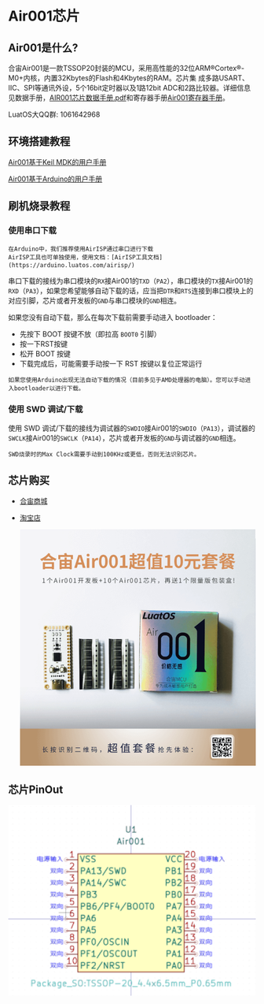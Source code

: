 # Air001芯片

## Air001是什么?

合宙Air001是一款TSSOP20封装的MCU，采用高性能的32位ARM®Cortex®-M0+内核，内置32Kbytes的Flash和4Kbytes的RAM。芯片集
成多路USART、IIC、SPI等通讯外设，5个16bit定时器以及1路12bit ADC和2路比较器。详细信息见数据手册，[AIR001芯片数据手册.pdf](https://cdn.openluat-luatcommunity.openluat.com/attachment/20230721175506039_AIR001芯片数据手册1.0.4.pdf)和寄存器手册[Air001寄存器手册](https://cdn.openluat-luatcommunity.openluat.com/attachment/20230721175429182_AIR001用户手册%20v1.0.pdf)。

LuatOS大QQ群: 1061642968

## 环境搭建教程

[Air001基于Keil MDK的用户手册](https://wiki.luatos.com/chips/air001/Air001-MDK.html)

[Air001基于Arduino的用户手册](https://wiki.luatos.com/chips/air001/Air001-Arduino.html)

## 刷机烧录教程

### 使用串口下载

```{note}
在Arduino中，我们推荐使用AirISP通过串口进行下载  
AirISP工具也可单独使用，使用文档：[AirISP工具文档](https://arduino.luatos.com/airisp/)
```

串口下载的接线为串口模块的`RX`接Air001的`TXD`（`PA2`），串口模块的`TX`接Air001的`RXD`（`PA3`），如果您希望能够自动下载的话，应当把`DTR`和`RTS`连接到串口模块上的对应引脚，芯片或者开发板的`GND`与串口模块的`GND`相连。

如果您没有自动下载，那么在每次下载前需要手动进入 bootloader：

- 先按下 BOOT 按键不放（即拉高 `BOOT0` 引脚）
- 按一下RST按键
- 松开 BOOT 按键
- 下载完成后，可能需要手动按一下 RST 按键以复位正常运行

```{note}
如果您使用Arduino出现无法自动下载的情况（目前多见于AMD处理器的电脑）。您可以手动进入bootloader以进行下载。
```

### 使用 SWD 调试/下载

使用 SWD 调试/下载的接线为调试器的`SWDIO`接Air001的`SWDIO`（`PA13`），调试器的`SWCLK`接Air001的`SWCLK`（`PA14`），芯片或者开发板的`GND`与调试器的`GND`相连。

```{warning}
SWD烧录时的Max Clock需要手动到100KHz或更低，否则无法识别芯片。
```

## 芯片购买

* [合宙商城](https://appc6kjfor22343.h5.xiaoeknow.com)

* [淘宝店](https://luat.taobao.com)

  ![图片](img/640.png)

## 芯片PinOut

![](img/2023-05-08-21-40-54.png)
